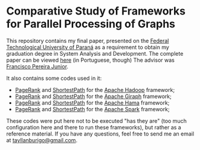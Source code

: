 # Comparative Study of Frameworks for Parallel Processing of Graphs

This repository contains my final paper, presented on the [Federal Technological University of Paraná](http://utfpr.edu.br/) as a requirement to obtain my graduation degree in System Analysis and Development. The complete paper can be viewed [here](https://github.com/tayllan/my-final-paper/blob/master/final_paper.pdf) (in Portuguese, though) The advisor was [Francisco Pereira Junior](http://lattes.cnpq.br/9599087600537534).

It also contains some codes used in it:

* [PageRank](https://github.com/tayllan/my-final-paper/tree/master/codes/HadoopPageRank) and [ShortestPath](https://github.com/tayllan/my-final-paper/tree/master/codes/HadoopShortestPath) for the [Apache Hadoop](https://github.com/apache/hadoop) framework;
* [PageRank](https://github.com/tayllan/my-final-paper/tree/master/codes/GiraphPageRank) and [ShortestPath](https://github.com/tayllan/my-final-paper/tree/master/codes/GiraphShortestPath) for the [Apache Giraph](https://github.com/apache/giraph) framework;
* [PageRank](https://github.com/tayllan/my-final-paper/tree/master/codes/HamaPageRank) and [ShortestPath](https://github.com/tayllan/my-final-paper/tree/master/codes/HamaShortestPath) for the [Apache Hama](https://github.com/apache/hama) framework;
* [PageRank](https://github.com/tayllan/my-final-paper/tree/master/codes/SparkPageRank) and [ShortestPath](https://github.com/tayllan/my-final-paper/tree/master/codes/SparkShortestPath) for the [Apache Spark](https://github.com/apache/spark) framework;

These codes were put here not to be executed "has they are" (too much configuration here and there to run these frameworks), but rather as a reference material. If you have any questions, feel free to send me an email at tayllanburigo@gmail.com.
